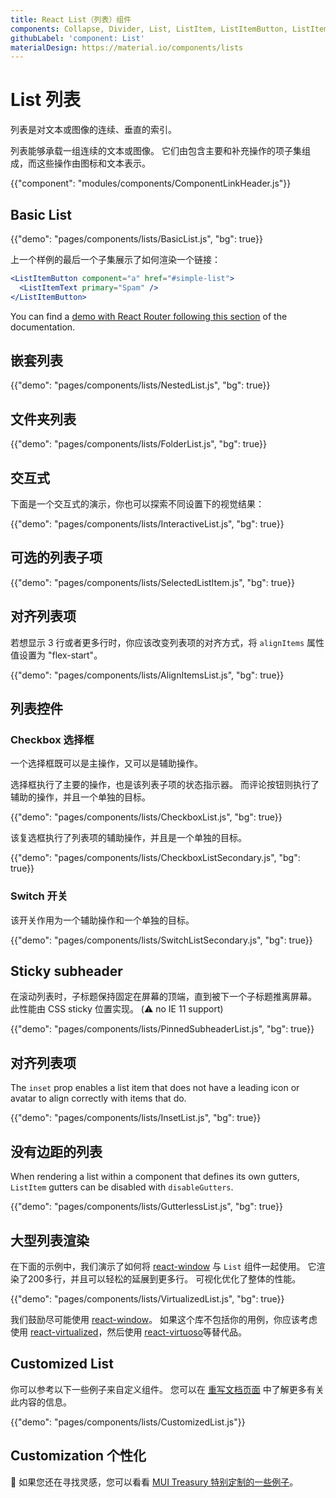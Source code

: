 ```yaml
---
title: React List（列表）组件
components: Collapse, Divider, List, ListItem, ListItemButton, ListItemAvatar, ListItemIcon, ListItemSecondaryAction, ListItemText, ListSubheader
githubLabel: 'component: List'
materialDesign: https://material.io/components/lists
---
```


# List 列表

<p class="description">列表是对文本或图像的连续、垂直的索引。</p>

列表能够承载一组连续的文本或图像。 它们由包含主要和补充操作的项子集组成，而这些操作由图标和文本表示。

{{"component": "modules/components/ComponentLinkHeader.js"}}

## Basic List

{{"demo": "pages/components/lists/BasicList.js", "bg": true}}

上一个样例的最后一个子集展示了如何渲染一个链接：

```jsx
<ListItemButton component="a" href="#simple-list">
  <ListItemText primary="Spam" />
</ListItemButton>
```

You can find a [demo with React Router following this section](/guides/routing/#list) of the documentation.

## 嵌套列表

{{"demo": "pages/components/lists/NestedList.js", "bg": true}}

## 文件夹列表

{{"demo": "pages/components/lists/FolderList.js", "bg": true}}

## 交互式

下面是一个交互式的演示，你也可以探索不同设置下的视觉结果：

{{"demo": "pages/components/lists/InteractiveList.js", "bg": true}}

## 可选的列表子项

{{"demo": "pages/components/lists/SelectedListItem.js", "bg": true}}

## 对齐列表项

若想显示 3 行或者更多行时，你应该改变列表项的对齐方式，将 `alignItems` 属性值设置为 "flex-start"。

{{"demo": "pages/components/lists/AlignItemsList.js", "bg": true}}

## 列表控件

### Checkbox 选择框

一个选择框既可以是主操作，又可以是辅助操作。

选择框执行了主要的操作，也是该列表子项的状态指示器。 而评论按钮则执行了辅助的操作，并且一个单独的目标。

{{"demo": "pages/components/lists/CheckboxList.js", "bg": true}}

该复选框执行了列表项的辅助操作，并且是一个单独的目标。

{{"demo": "pages/components/lists/CheckboxListSecondary.js", "bg": true}}

### Switch 开关

该开关作用为一个辅助操作和一个单独的目标。

{{"demo": "pages/components/lists/SwitchListSecondary.js", "bg": true}}

## Sticky subheader

在滚动列表时，子标题保持固定在屏幕的顶端，直到被下一个子标题推离屏幕。 此性能由 CSS sticky 位置实现。 (⚠️ no IE 11 support)

{{"demo": "pages/components/lists/PinnedSubheaderList.js", "bg": true}}

## 对齐列表项

The `inset` prop enables a list item that does not have a leading icon or avatar to align correctly with items that do.

{{"demo": "pages/components/lists/InsetList.js", "bg": true}}

## 没有边距的列表

When rendering a list within a component that defines its own gutters, `ListItem` gutters can be disabled with `disableGutters`.

{{"demo": "pages/components/lists/GutterlessList.js", "bg": true}}

## 大型列表渲染

在下面的示例中，我们演示了如何将 [react-window](https://github.com/bvaughn/react-window) 与 `List` 组件一起使用。 它渲染了200多行，并且可以轻松的延展到更多行。 可视化优化了整体的性能。

{{"demo": "pages/components/lists/VirtualizedList.js", "bg": true}}

我们鼓励尽可能使用 [react-window](https://github.com/bvaughn/react-window)。 如果这个库不包括你的用例，你应该考虑使用 [react-virtualized](https://github.com/bvaughn/react-virtualized)，然后使用 [react-virtuoso](https://github.com/petyosi/react-virtuoso)等替代品。

## Customized List

你可以参考以下一些例子来自定义组件。 您可以在 [重写文档页面](/customization/how-to-customize/) 中了解更多有关此内容的信息。

{{"demo": "pages/components/lists/CustomizedList.js"}}

## Customization 个性化

🎨 如果您还在寻找灵感，您可以看看 [MUI Treasury 特别定制的一些例子](https://mui-treasury.com/styles/list-item/)。
